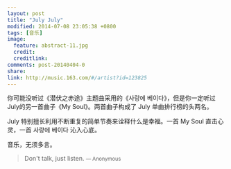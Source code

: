 ```yaml
---
layout: post
title: "July July"
modified: 2014-07-08 23:05:38 +0800
tags: [音乐]
image:
  feature: abstract-11.jpg
  credit: 
  creditlink: 
comments: post-20140404-0
share: 
link: http://music.163.com/#/artist?id=123825
---
```


你可能没听过《潜伏之赤途》主题曲采用的《사랑에 베이다》，但是你一定听过July的另一首曲子《My Soul》。两首曲子构成了 July 单曲排行榜的头两名。

July 特别擅长利用不断重复的简单节奏来诠释什么是幸福。一首 My Soul 直击心灵，一首 사랑에 베이다 沁入心底。

音乐，无须多言。

> Don't talk, just listen.
> <small>— Anonymous</small>

